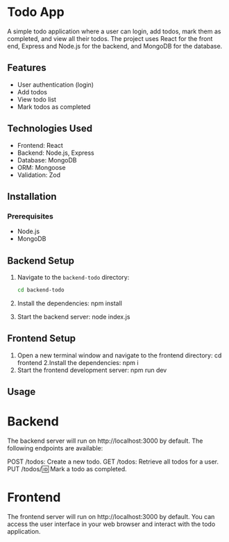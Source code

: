 # Todo App

A simple todo application where a user can login, add todos, mark them as completed, and view all their todos. The project uses React for the front end, Express and Node.js for the backend, and MongoDB for the database.

## Features

- User authentication (login)
- Add todos
- View todo list
- Mark todos as completed

## Technologies Used

- Frontend: React
- Backend: Node.js, Express
- Database: MongoDB
- ORM: Mongoose
- Validation: Zod

## Installation

### Prerequisites

- Node.js
- MongoDB

## Backend Setup

1. Navigate to the `backend-todo` directory:

   ```bash
   cd backend-todo
2. Install the dependencies:
    npm install
3. Start the backend server:
    node index.js
## Frontend Setup

1. Open a new terminal window and navigate to the frontend directory:
    cd frontend
2.Install the dependencies:
    npm i
3. Start the frontend development server:
    npm run dev
## Usage

# Backend
The backend server will run on http://localhost:3000 by default. The following endpoints are available:

POST /todos: Create a new todo.
GET /todos: Retrieve all todos for a user.
PUT /todos/:id: Mark a todo as completed.
# Frontend
The frontend server will run on http://localhost:3000 by default. You can access the user interface in your web browser and interact with the todo application.